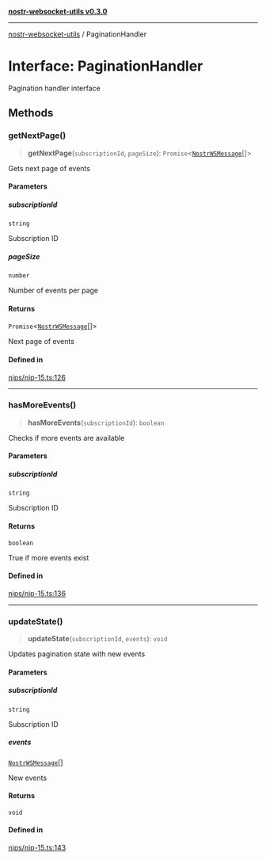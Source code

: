 [**nostr-websocket-utils v0.3.0**](../README.md)

***

[nostr-websocket-utils](../globals.md) / PaginationHandler

# Interface: PaginationHandler

Pagination handler interface

## Methods

### getNextPage()

> **getNextPage**(`subscriptionId`, `pageSize`): `Promise`\<[`NostrWSMessage`](NostrWSMessage.md)[]\>

Gets next page of events

#### Parameters

##### subscriptionId

`string`

Subscription ID

##### pageSize

`number`

Number of events per page

#### Returns

`Promise`\<[`NostrWSMessage`](NostrWSMessage.md)[]\>

Next page of events

#### Defined in

[nips/nip-15.ts:126](https://github.com/HumanjavaEnterprises/nostr-websocket-utils/blob/main/src/nips/nip-15.ts#L126)

***

### hasMoreEvents()

> **hasMoreEvents**(`subscriptionId`): `boolean`

Checks if more events are available

#### Parameters

##### subscriptionId

`string`

Subscription ID

#### Returns

`boolean`

True if more events exist

#### Defined in

[nips/nip-15.ts:136](https://github.com/HumanjavaEnterprises/nostr-websocket-utils/blob/main/src/nips/nip-15.ts#L136)

***

### updateState()

> **updateState**(`subscriptionId`, `events`): `void`

Updates pagination state with new events

#### Parameters

##### subscriptionId

`string`

Subscription ID

##### events

[`NostrWSMessage`](NostrWSMessage.md)[]

New events

#### Returns

`void`

#### Defined in

[nips/nip-15.ts:143](https://github.com/HumanjavaEnterprises/nostr-websocket-utils/blob/main/src/nips/nip-15.ts#L143)
